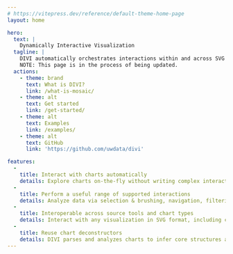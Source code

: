```yaml
---
# https://vitepress.dev/reference/default-theme-home-page
layout: home

hero:
  text: |
    Dynamically Interactive Visualization
  tagline: |
    DIVI automatically orchestrates interactions within and across SVG visualizations. 
    NOTE: This page is in the process of being updated.
  actions:
    - theme: brand
      text: What is DIVI?
      link: /what-is-mosaic/
    - theme: alt
      text: Get started
      link: /get-started/
    - theme: alt
      text: Examples
      link: /examples/
    - theme: alt
      text: GitHub
      link: 'https://github.com/uwdata/divi'

features:
  - 
    title: Interact with charts automatically
    details: Explore charts on-the-fly without writing complex interaction handling code.
  - 
    title: Perform a useful range of supported interactions
    details: Analyze data via selection & brushing, navigation, filtering, annotation, and sorting.
  - 
    title: Interoperable across source tools and chart types
    details: Interact with any visualization in SVG format, including charts from popular analysis tools such as Matplotlib, ggplot2, and Excel. This includes linked views, too!
  - 
    title: Reuse chart deconstructors
    details: DIVI parses and analyzes charts to infer core structures and relationships needed for interactions (e.g., axes, legends, marks), which are exposed for any user-desired rigging.
---
```

